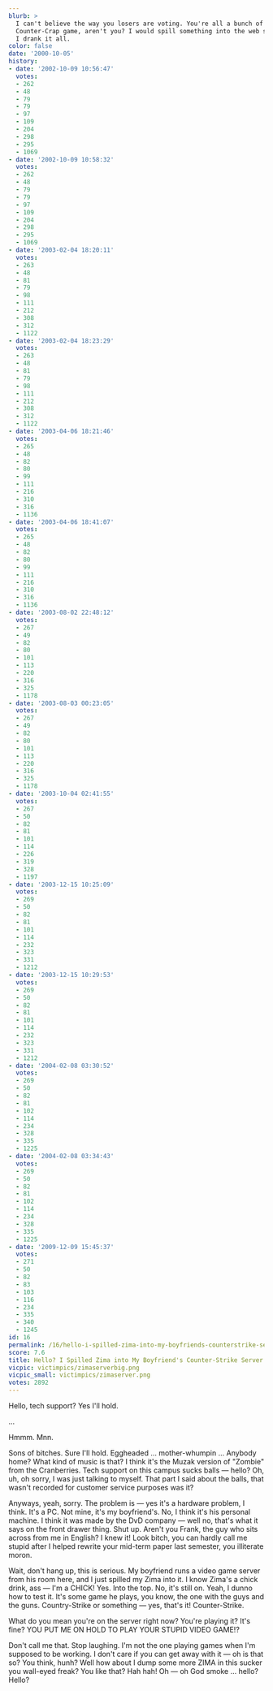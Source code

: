 ```yaml
---
blurb: >
  I can't believe the way you losers are voting. You're all a bunch of fans of that
  Counter-Crap game, aren't you? I would spill something into the web servers, but
  I drank it all.
color: false
date: '2000-10-05'
history:
- date: '2002-10-09 10:56:47'
  votes:
  - 262
  - 48
  - 79
  - 79
  - 97
  - 109
  - 204
  - 298
  - 295
  - 1069
- date: '2002-10-09 10:58:32'
  votes:
  - 262
  - 48
  - 79
  - 79
  - 97
  - 109
  - 204
  - 298
  - 295
  - 1069
- date: '2003-02-04 18:20:11'
  votes:
  - 263
  - 48
  - 81
  - 79
  - 98
  - 111
  - 212
  - 308
  - 312
  - 1122
- date: '2003-02-04 18:23:29'
  votes:
  - 263
  - 48
  - 81
  - 79
  - 98
  - 111
  - 212
  - 308
  - 312
  - 1122
- date: '2003-04-06 18:21:46'
  votes:
  - 265
  - 48
  - 82
  - 80
  - 99
  - 111
  - 216
  - 310
  - 316
  - 1136
- date: '2003-04-06 18:41:07'
  votes:
  - 265
  - 48
  - 82
  - 80
  - 99
  - 111
  - 216
  - 310
  - 316
  - 1136
- date: '2003-08-02 22:48:12'
  votes:
  - 267
  - 49
  - 82
  - 80
  - 101
  - 113
  - 220
  - 316
  - 325
  - 1178
- date: '2003-08-03 00:23:05'
  votes:
  - 267
  - 49
  - 82
  - 80
  - 101
  - 113
  - 220
  - 316
  - 325
  - 1178
- date: '2003-10-04 02:41:55'
  votes:
  - 267
  - 50
  - 82
  - 81
  - 101
  - 114
  - 226
  - 319
  - 328
  - 1197
- date: '2003-12-15 10:25:09'
  votes:
  - 269
  - 50
  - 82
  - 81
  - 101
  - 114
  - 232
  - 323
  - 331
  - 1212
- date: '2003-12-15 10:29:53'
  votes:
  - 269
  - 50
  - 82
  - 81
  - 101
  - 114
  - 232
  - 323
  - 331
  - 1212
- date: '2004-02-08 03:30:52'
  votes:
  - 269
  - 50
  - 82
  - 81
  - 102
  - 114
  - 234
  - 328
  - 335
  - 1225
- date: '2004-02-08 03:34:43'
  votes:
  - 269
  - 50
  - 82
  - 81
  - 102
  - 114
  - 234
  - 328
  - 335
  - 1225
- date: '2009-12-09 15:45:37'
  votes:
  - 271
  - 50
  - 82
  - 83
  - 103
  - 116
  - 234
  - 335
  - 340
  - 1245
id: 16
permalink: /16/hello-i-spilled-zima-into-my-boyfriends-counterstrike-server/
score: 7.6
title: Hello? I Spilled Zima into My Boyfriend's Counter-Strike Server
vicpic: victimpics/zimaserverbig.png
vicpic_small: victimpics/zimaserver.png
votes: 2892
---
```


Hello, tech support? Yes I'll hold.

...

Hmmm. Mnn.

Sons of bitches. Sure I'll hold. Eggheaded ... mother-whumpin ...
Anybody home? What kind of music is that? I think it's the Muzak version
of "Zombie" from the Cranberries. Tech support on this campus sucks
balls — hello? Oh, uh, oh sorry, I was just talking to myself. That
part I said about the balls, that wasn't recorded for customer service
purposes was it?

Anyways, yeah, sorry. The problem is — yes it's a hardware problem, I
think. It's a PC. Not mine, it's my boyfriend's. No, I think it's his
personal machine. I think it was made by the DvD company — well no,
that's what it says on the front drawer thing. Shut up. Aren't you
Frank, the guy who sits across from me in English? I knew it! Look
bitch, you can hardly call me stupid after I helped rewrite your
mid-term paper last semester, you illiterate moron.

Wait, don't hang up, this is serious. My boyfriend runs a video game
server from his room here, and I just spilled my Zima into it. I know
Zima's a chick drink, ass — I'm a CHICK! Yes. Into the top. No, it's
still on. Yeah, I dunno how to test it. It's some game he plays, you
know, the one with the guys and the guns. Country-Strike or something —
yes, that's it! Counter-Strike.

What do you mean you're on the server right now? You're playing it? It's
fine? YOU PUT ME ON HOLD TO PLAY YOUR STUPID VIDEO GAME!?

Don't call me that. Stop laughing. I'm not the one playing games when
I'm supposed to be working. I don't care if you can get away with it —
oh is that so? You think, hunh? Well how about I dump some more ZIMA in
this sucker you wall-eyed freak? You like that? Hah hah! Oh — oh God
smoke ... hello? Hello?
